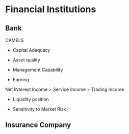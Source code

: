 # Financial Institutions 

## Bank

CAMELS

* Capital Adequacy


* Asset quality
* Management Capability
* Earning

Net INterest Income > Service Income > Trading Income

* Liquidity position

* Sensitivity to Market Risk

## Insurance Company

